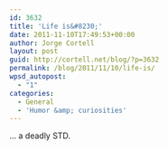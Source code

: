 ```yaml
---
id: 3632
title: 'Life is&#8230;'
date: 2011-11-10T17:49:53+00:00
author: Jorge Cortell
layout: post
guid: http://cortell.net/blog/?p=3632
permalink: /blog/2011/11/10/life-is/
wpsd_autopost:
  - "1"
categories:
  - General
  - 'Humor &amp; curiosities'
---
```

&#8230; a deadly STD.